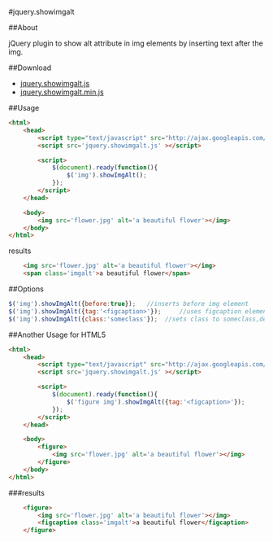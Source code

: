 #jquery.showimgalt

##About

jQuery plugin to show alt attribute in img elements by inserting text after the img.

##Download

* [jquery.showimgalt.js](https://raw.github.com/kssfilo/jquery.showimgalt/master/dist/jquery.showimgalt.js)
* [jquery.showimgalt.min.js](https://raw.github.com/kssfilo/jquery.showimgalt/master/dist/jquery.showimgalt.min.js)

##Usage

```html
<html>
	<head>
		<script type="text/javascript" src="http://ajax.googleapis.com/ajax/libs/jquery/1.4.2/jquery.min.js"></script>
		<script src='jquery.showimgalt.js' ></script>

		<script>
			$(document).ready(function(){
				$('img').showImgAlt();
			});
		</script>
	</head>

	<body>
		<img src='flower.jpg' alt='a beautiful flower'></img>
	</body>
</html>
```

results

```html
	<img src='flower.jpg' alt='a beautiful flower'></img>
	<span class='imgalt'>a beautiful flower</span>
```

##Options

```js
$('img').showImgAlt({before:true});   //inserts before img element
$('img').showImgAlt({tag:'<figcaption>'});     //uses figcaption element instead of span
$('img').showImgAlt({class:'someclass'});  //sets class to someclass,default is imgalt
```

##Another Usage for HTML5

```html
<html>
	<head>
		<script type="text/javascript" src="http://ajax.googleapis.com/ajax/libs/jquery/1.4.2/jquery.min.js"></script>
		<script src='jquery.showimgalt.js' ></script>

		<script>
			$(document).ready(function(){
				$('figure img').showImgAlt({tag:'<figcaption>'});
			});
		</script>
	</head>

	<body>
		<figure>
			<img src='flower.jpg' alt='a beautiful flower'></img>
		</figure>
	</body>
</html>
```

###results

```html
	<figure>
		<img src='flower.jpg' alt='a beautiful flower'></img>
		<figcaption class='imgalt'>a beautiful flower</figcaption>
	</figure>
```
